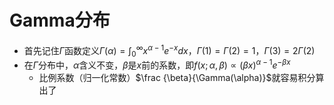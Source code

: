 # Gamma分布
- 首先记住$\Gamma$函数定义$\Gamma(\alpha)=\int_0^\infty x^{\alpha-1}e^{-x}dx$，$\Gamma(1)=\Gamma(2)=1$，$\Gamma(3)=2\Gamma(2)$
- 在$\Gamma$分布中，$\alpha$含义不变，$\beta$是$x$前的系数，即$f(x;\alpha,\beta)\propto (\beta x)^{\alpha-1}e^{-\beta x}$
  - 比例系数（归一化常数）$\frac {\beta}{\Gamma(\alpha)}$就容易积分算出了